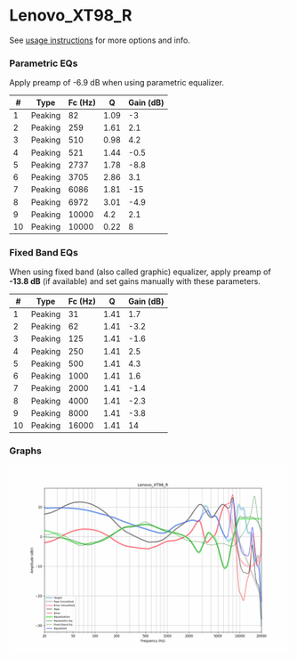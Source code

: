 # Lenovo_XT98_R
See [usage instructions](https://github.com/jaakkopasanen/AutoEq#usage) for more options and info.

### Parametric EQs
Apply preamp of -6.9 dB when using parametric equalizer.

|   # | Type    |   Fc (Hz) |    Q |   Gain (dB) |
|-----|---------|-----------|------|-------------|
|   1 | Peaking |        82 | 1.09 |        -3   |
|   2 | Peaking |       259 | 1.61 |         2.1 |
|   3 | Peaking |       510 | 0.98 |         4.2 |
|   4 | Peaking |       521 | 1.44 |        -0.5 |
|   5 | Peaking |      2737 | 1.78 |        -8.8 |
|   6 | Peaking |      3705 | 2.86 |         3.1 |
|   7 | Peaking |      6086 | 1.81 |       -15   |
|   8 | Peaking |      6972 | 3.01 |        -4.9 |
|   9 | Peaking |     10000 | 4.2  |         2.1 |
|  10 | Peaking |     10000 | 0.22 |         8   |

### Fixed Band EQs
When using fixed band (also called graphic) equalizer, apply preamp of **-13.8 dB** (if available) and set gains manually with these parameters.

|   # | Type    |   Fc (Hz) |    Q |   Gain (dB) |
|-----|---------|-----------|------|-------------|
|   1 | Peaking |        31 | 1.41 |         1.7 |
|   2 | Peaking |        62 | 1.41 |        -3.2 |
|   3 | Peaking |       125 | 1.41 |        -1.6 |
|   4 | Peaking |       250 | 1.41 |         2.5 |
|   5 | Peaking |       500 | 1.41 |         4.3 |
|   6 | Peaking |      1000 | 1.41 |         1.6 |
|   7 | Peaking |      2000 | 1.41 |        -1.4 |
|   8 | Peaking |      4000 | 1.41 |        -2.3 |
|   9 | Peaking |      8000 | 1.41 |        -3.8 |
|  10 | Peaking |     16000 | 1.41 |        14   |

### Graphs
![](./Lenovo_XT98_R.png)
